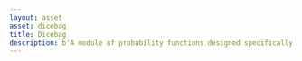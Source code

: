 ```yaml
---
layout: asset
asset: dicebag
title: Dicebag
description: b'A module of probability functions designed specifically for games.'
---
```

